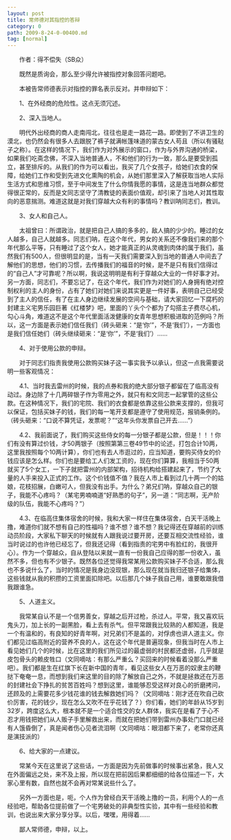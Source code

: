 ```yaml
---
layout: post
title: 常师德对其指控的答辩
category: 0
path: 2009-8-24-0-00400.md
tag: [normal]
---
```


　　作者：得不偿失（SB众）

　　既然是质询会，那么至少得允许被指控对象回答问题吧。

　　本被告常师德表示对指控的罪名表示反对。并申辩如下：

　　1、在外经商的危险性。这点无须冗述。

　　2、深入当地人。

　　明代外出经商的商人走南闯北，往往也是走一路花一路。即使到了不讲卫生的漠北，也仍然会有很多人去跟脱了裤子就满帐篷味道的蒙古女人苟且（所以有骚鞑子之称）。在这样的情况下，我们作为对外展示的窗口，作为与外界沟通的桥梁，如果我们吃斋念佛，不深入当地普通人，不和他们的行为一致，那么是要受到孤立，甚至排斥的。从我们的作为可以看出，我买了几个女孩子，给她们衣食的保障，给她们工作和受到先进文化熏陶的机会，从她们那里深入了解获取当地人实际生活方式和思维习惯，至于中间发生了什么你情我愿的事情，这是连当地群众都觉得很正常的，反而是文同志坚守了清教徒的表面价值观，却引来了当地人对其性取向的恶意揣测。难道这就是对我们穿越大众有利的事情吗？教训呐同志们，教训。

　　3、女人和自己人。

　　太祖曾曰：所谓政治，就是把自己人搞的多多的，敌人搞的少少的。睡过的女人越多，自己人就越多。同志们呐，在这个年代，男女的关系还不像我们来的那个年代那么平等，只有睡过了这个女人，她才能真正的从灵魂到肉体的属于我们，虽然我们有500人，但很明显的是，当有一天我们需要深入到当地的普通人中间去了解他们的思想，他们的习惯，去传播我们的福音的时候，是不是只有我们信得过的“自己人”才可靠呢？所以啊，我说这明明是有利于穿越众大业的一件好事才对。另一方面，同志们，不要忘记了，在这个年代，我们作为对她们的人身拥有绝对控制权利的主人的身份，占有了她们对她们来说其实更是一件好事，表明自己已经受到了主人的信任，有了在主人身边继续发展的空间与基础，请大家回忆一下腐朽的封建主义宅男乐园巨著《红楼梦》吧，里面的丫头个个都为了勾搭主子费尽心机，勾心斗角，难道这不是这个年代里面活泼健康的女青年思想积极进取的范例吗？所以，这一方面是表示她们信任我们（砖头砸来：“是‘你’”，不是‘我们’），一方面也是我们信任她们（砖头继续砸来：“是‘你’”，不是‘我们’）……

　　4、对于使用公款的申辩。

　　对于同志们指责我使用公款购买妹子这一事实我予以承认，但这一点我需要说明一些客观情况：

　　4.1、当时我去雷州的时候，我的点券和我的绝大部分银子都留在了临高没有动过。身边除了十几两碎银子作为零用之外，就只有和文同志一起掌管的这些公款。在这种情况下，我们的宅院、我们的衣食都是依靠这些公款来支撑的，但我可以保证，包括买妹子的钱，我们的每一笔开支都是遵守了使用规范，报销条例的。（砖头砸来：“口说不算凭证，发票呢？”“这年头你发票自己开去……”）

　　4.2、我前面说了，我们购买这些侍女的每一分银子都是公款，但是！！！你们有没有算过价钱，才50两银子（按照第第三卷49节中的论述，打包合计10两，这里我按照每个10两计算），你们也有去人市逛过的，应当知道，要购买侍女的价钱应该是怎么样。你们也是要给工人们发工资的，现在你们算算，我相当于50两就买了5个女工，一下子就把雷州的内部架构，招待机构给搭建起来了，节约了大量的人手来投入正式的工作。这个价钱值不值？我在人市上看到过几十两一个的姑娘，花枝招展，白嫩可人，但我没有出手。为什么？弟兄们呐，穿越众自己的银子，我能不心疼吗？（某宅男喃喃道“好熟悉的句子”，另一道：“同志啊，无产阶级的队伍，我能不心疼吗？”）

　　4.3、在临高住集体宿舍的时候，我和大家一样住在集体宿舍，白天干活晚上撸，难道你们就不想有自己的性福吗？谁不想？谁不想？我记得还在穿越前的训练动员阶段，大家私下聊天的时候就有人跟我说过要开房，还要互相交流性经验，谁当时说过的也许他已经忘了，但我还记得（看到指责的宅男中有脸红的，我很开心）。作为一个穿越众，自从登陆以来就一直有一份我自己应得的那一份收入，虽然不多，但也有不少银子。既然各位还觉得我常某用公款购买妹子不合适，那么我也不多说什么了，当时的情况是我身边没现银，那么现在就当我归还银子给集体，这些钱就从我的积攒的工资里面扣除吧。以后那几个妹子我自己用，谁要敢跟我借我跟谁急。

　　5、人道主义。

　　我常某自认不是一个信男善女，穿越之后开过枪，杀过人。平常，我又喜欢玩鬼头刀，加上长的一副黑脸，看上去有杀气。但平常跟我比较熟的人都知道，我是一个有温和的，有良知的好青年啊，对兄弟们不是盖的，对俘虏也讲人道主义。你们都见过临高附近的营养不良的人，这在这个年代是普遍现象，但我当时在人市上看见她们几个的时候，比在这里的我们所见过的最虚弱的村民都还虚弱，几乎就是皮包骨头的赖皮牲口（文同嘀咕：有那么严重么？买回来的时候看着没那么严重吧）。我们都是生在红旗下长在新中国的青年，看见这些女人在万恶的奴隶主的鞭挞下奄奄一息，而想到我们来这里的目的除了解放自己之外，不就是拯救还在万恶的封建社会下挣扎的贫苦百姓吗？想到这里，谁能够忍受这样对良心的折磨拷问，还顾及的上需要花多少钱花谁的钱去解救她们吗？（文同嘀咕：刚才还在吹自己砍价厉害，花的钱少，现在怎么又吹不在乎花钱了？）你们看，她们的年龄从15岁到32岁，跨度这么大，根本就不是一个适合性交的女人群体，我实在是看了于心不忍才用钱把她们从人贩子手里解救出来，而就在把她们带到雷州办事处门口就已经有人饿昏倒了，真是闻者伤心见者流泪啊（文同嘀咕：眼泪都下来了，老常你还真是演技派的）

　　6、给大家的一点建议。

　　常某今天在这里说了这些话，一方面是因为先前做事的时候事出紧急，我人又在外面偏远之处，来不及上报，所以现在把前因后果都细细的给各位描述一下，大家心里有数，自然也就不会再对常某说些什么了。

　　另外一方面也是，呃，个人作为曾经白天干活晚上撸的一员，利用个人的一点经验吧，帮助各位提前做了一个宅男破处的非典型性实验，其中有一些经验和教训，也说出来大家分享分享。以后，嘿嘿，用得着……

　　鄙人常师德，申辩，以上。